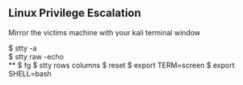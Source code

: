 Linux Privilege Escalation
--------------------------

<Fixing a Shell>
Mirror the victims machine with your kali terminal window
  
  $ stty -a  <br>
  $ stty raw -echo <br>
  ** $ fg
  $ stty rows <number> columns <number>
  $ reset
  $ export TERM=screen
  $ export SHELL=bash


